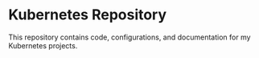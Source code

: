 # Kubernetes Repository

This repository contains code, configurations, and documentation for my Kubernetes projects.
